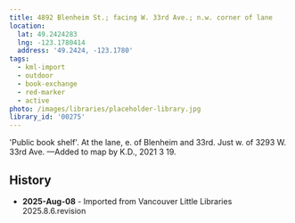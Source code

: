 ```yaml
---
title: 4892 Blenheim St.; facing W. 33rd Ave.; n.w. corner of lane
location:
  lat: 49.2424283
  lng: -123.1780414
  address: '49.2424, -123.1780'
tags:
  - kml-import
  - outdoor
  - book-exchange
  - red-marker
  - active
photo: /images/libraries/placeholder-library.jpg
library_id: '00275'
---
```

'Public book shelf'.
At the lane, e. of Blenheim and 33rd.
Just w. of 3293 W. 33rd Ave.
—Added to map by K.D., 2021 3 19.

## History
- **2025-Aug-08** - Imported from Vancouver Little Libraries 2025.8.6.revision
